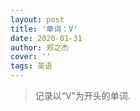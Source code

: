 ```yaml
---
layout: post
title: '单词：V'
date: 2020-01-31
author: 郑之杰
cover: ''
tags: 英语
---
```


> 记录以“V”为开头的单词.





